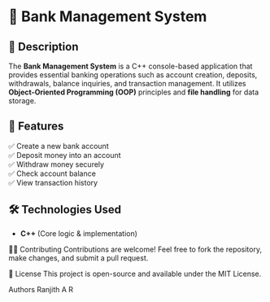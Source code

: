 # 🏦 Bank Management System

## 📌 Description
The **Bank Management System** is a C++ console-based application that provides essential banking operations such as account creation, deposits, withdrawals, balance inquiries, and transaction management. It utilizes **Object-Oriented Programming (OOP)** principles and **file handling** for data storage.

## 🚀 Features
✅ Create a new bank account  
✅ Deposit money into an account  
✅ Withdraw money securely  
✅ Check account balance  
✅ View transaction history  

## 🛠️ Technologies Used
- **C++** (Core logic & implementation)
  
👨‍💻 Contributing
Contributions are welcome! Feel free to fork the repository, make changes, and submit a pull request.

📜 License
This project is open-source and available under the MIT License.

Authors 
Ranjith A R
